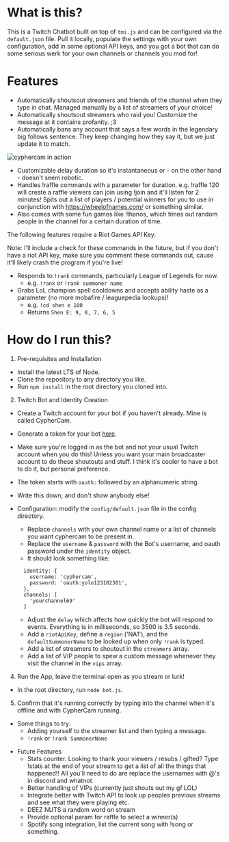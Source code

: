 # What is this?

This is a Twitch Chatbot built on top of `tmi.js` and can be configured via the `default.json` file. Pull it locally, populate the settings with your own configuration, add in some optional API keys, and you got a bot that can do some serious werk for your own channels or channels you mod for!

# Features

* Automatically shoutsout streamers and friends of the channel when they type in chat. Managed manually by a list of streamers of your choice!
* Automatically shoutsout streamers who raid you! Customize the message at it contains profanity. ;3
* Automatically bans any account that says a few words in the legendary big follows sentence. They keep changing how they say it, but we just update it to match.

![cyphercam in action](https://user-images.githubusercontent.com/13734404/159748359-c25b2a27-9563-4d1f-ac3e-2ea716c8a6eb.PNG)
* Customizable delay duration so it's instantaneous or - on the other hand - doesn't seem robotic.
* Handles !raffle commands with a parameter for duration. e.g. !raffle 120 will create a raffle viewers can join using !join and it'll listen for 2 minutes! Spits out a list of players / potential winners for you to use in conjunction with https://wheelofnames.com/ or something similar.
* Also comes with some fun games like !thanos, which times out random people in the channel for a certain duration of time.


The following features require a Riot Games API Key:

Note: I'll include a check for these commands in the future, but if you don't have a riot API key, make sure you comment these commands out, cause it'll likely crash the program if you're live!

* Responds to `!rank` commands, particularly League of Legends for now.
  * e.g. `!rank` or `!rank summoner name`
* Grabs LoL champion spell cooldowns and accepts ability haste as a parameter (no more mobafire / leaguepedia lookups)!
  * e.g. `!cd shen e 100`
  * Returns `Shen E: 9, 8, 7, 6, 5`

# How do I run this?

1. Pre-requisites and Installation
  - Install the latest LTS of Node.
  - Clone the repository to any directory you like.
  - Run `npm install` in the root directory you cloned into.

2. Twitch Bot and Identity Creation
  - Create a Twitch account for your bot if you haven't already. Mine is called CypherCam.
  - Generate a token for your bot [here](https://twitchapps.com/tmi/).
  - Make sure you're logged in as the bot and not your usual Twitch account when you do this! Unless you want your main broadcaster account to do these shoutouts and stuff. I think it's cooler to have a bot to do it, but personal preference.
  - The token starts with `oauth:` followed by an alphanumeric string.
  - Write this down, and don't show anybody else!

- Configuration: modify the `config/default.json` file in the config directory.
  - Replace `channels` with your own channel name or a list of channels you want cyphercam to be present in.
  - Replace the `username` & `password` with the Bot's username, and oauth password under the `identity` object.
  - It should look something like:
  ```
    identity: {
      username: 'cyphercam',
      password: 'oauth:yolo123102301',
    },
    channels: [
      'yourchannel69'
    ]
  ```
  - Adjust the `delay` which affects how quickly the bot will respond to events. Everything is in milliseconds, so 3500 is 3.5 seconds.
  - Add a `riotApiKey`, define a `region` ('NA1'), and the `defaultSummonerName` to be looked up when only `!rank` is typed.
  - Add a list of streamers to shoutout in the `streamers` array.
  - Add a list of VIP people to spew a custom message whenever they visit the channel in the `vips` array.

4. Run the App, leave the terminal open as you stream or lurk!
  - In the root directory, run `node bot.js`.

5. Confirm that it's running correctly by typing into the channel when it's offline and with CypherCam running.
  - Some things to try:
    - Adding yourself to the streamer list and then typing a message.
    - `!rank` or `!rank SummonerName`

* Future Features
  - Stats counter. Looking to thank your viewers / resubs / gifted? Type !stats at the end of your stream to get a list of all the things that happened!! All you'll need to do are replace the usernames with @'s in discord and whatnot.
  - Better handling of VIPs (currently just shouts out my gf LOL)
  - Integrate better with Twitch API to look up peoples previous streams and see what they were playing etc.
  - DEEZ NUTS a random word on stream
  - Provide optional param for raffle to select a winner(s)
  - Spotify song integration, list the current song with !song or something.
